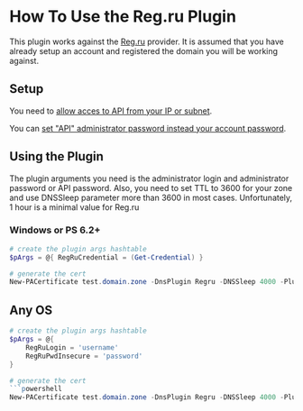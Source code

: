 # How To Use the Reg.ru Plugin

This plugin works against the [Reg.ru](https://reg.ru) provider.
It is assumed that you have already setup an account and registered the domain you will be working against.

## Setup

You need to [allow acces to API from your IP or subnet](https://www.reg.ru/user/account/#/settings/api/).

You can [set "API" administrator password instead your account password](https://www.reg.ru/user/account/#/settings/api/).

## Using the Plugin

The plugin arguments you need is the administrator login and administrator password or API password.
Also, you need to set TTL to 3600 for your zone and use DNSSleep parameter more than 3600 in most cases.
Unfortunately, 1 hour is a minimal value for Reg.ru

### Windows or PS 6.2+

```powershell
# create the plugin args hashtable
$pArgs = @{ RegRuCredential = (Get-Credential) }

# generate the cert
New-PACertificate test.domain.zone -DnsPlugin Regru -DNSSleep 4000 -PluginArgs $pArgs
```

## Any OS

```powershell
# create the plugin args hashtable
$pArgs = @{
    RegRuLogin = 'username'
    RegRuPwdInsecure = 'password'
}

# generate the cert
```powershell
New-PACertificate test.domain.zone -DnsPlugin Regru -DNSSleep 4000 -PluginArgs $pArgs
```
